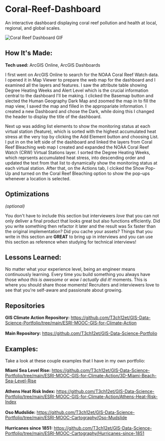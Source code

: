 # Coral-Reef-Dashboard
An interactive dashboard displaying coral reef pollution and health at local, regional, and global scales.

<img alt = "Coral Reef Dashboard GIF" img src="./Coral Reef Bleaching Dashboard_EmekaEmeche (1).gif"/>

## How It's Made:

**Tech used:** ArcGIS Online, ArcGIS Dashboards

I first went on ArcGIS Online to search for the NOAA Coral Reef Watch data. I opened it in Map Viewer to prepare the web map for the dashboard and I examined all the layers and features. I saw the attribute table showing Degree Heating Weeks and Alert Level which is the crucial information central to the dashboard I'll be making. I clicked the Basemap button and slected the Human Geography Dark Map and zoomed the map in to fill the map view, I saved the map and filled in the appropariate information. I created a new Dashboard and chose the Dark, while doing this I changed the header to display the title of the dashboard.

Next up was adding list elements to show the monitoring status at each virtual station (feature), which is sorted with the highest accumulated heat stress at the very top by clicking the Add Element button and choosing List. I put in on the left side of the dashboard and linked the layers from Coral Reef Bleaching web map I created and expanded the NOAA Coral Reef Watch (CRW) Virtual Stations layer. I sorted the Degree Heating Weeks, which reprsents accumulated heat stress, into descending order and updated the text from that list to dynamically show the monitoring status at each virtual station. After that, on the Actions tab, I clciked the Show Pop-Up and turned on the Coral Reef Bleaching option to show the pop-ups whenever a location is selected.

## Optimizations
*(optional)*

You don't have to include this section but interviewers *love* that you can not only deliver a final product that looks great but also functions efficiently. Did you write something then refactor it later and the result was 5x faster than the original implementation? Did you cache your assets? Things that you write in this section are **GREAT** to bring up in interviews and you can use this section as reference when studying for technical interviews!

## Lessons Learned:

No matter what your experience level, being an engineer means continuously learning. Every time you build something you always have those *whoa this is awesome* or *wow I actually did it!* moments. This is where you should share those moments! Recruiters and interviewers love to see that you're self-aware and passionate about growing.

## Repositories
**GIS Climate Action Repository:** https://github.com/T3ch12et/GIS-Data-Science-Portfolio/tree/main/ESRI-MOOC-GIS-for-Climate-Action <br>
<br>
**Main Repository:** https://github.com/T3ch12et/GIS-Data-Science-Portfolio

## Examples:
Take a look at these couple examples that I have in my own portfolio:

**Miami Sea Level Rise:** https://github.com/T3ch12et/GIS-Data-Science-Portfolio/tree/main/ESRI-MOOC-GIS-for-Climate-Action/3D-Miami-Beach-Sea-Level-Rise <br>
<br>
**Athens Heat Risk Index:** https://github.com/T3ch12et/GIS-Data-Science-Portfolio/tree/main/ESRI-MOOC-GIS-for-Climate-Action/Athens-Heat-Risk-Index <br>
<br>
**Oso Mudslide:** https://github.com/T3ch12et/GIS-Data-Science-Portfolio/tree/main/ESRI-MOOC-Cartography/Oso-Mudslide <br>
<br>
**Hurricanes since 1851:** https://github.com/T3ch12et/GIS-Data-Science-Portfolio/tree/main/ESRI-MOOC-Cartography/Hurricanes-since-1851
